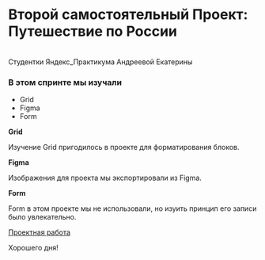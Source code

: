 # Второй самостоятельный Проект: Путешествие по России

<br/>Студентки Яндекс_Практикума Андреевой Екатерины

### В этом спринте мы изучали

- Grid
- Figma
- Form

**Grid**

Изучение Grid пригодилось в проекте для форматирования блоков.

**Figma**

Изображения для проекта мы экспортировали из Figma.

**Form**

Form в этом проекте мы не использовали, но изуить принцип его записи было увлекательно.

[Проектная работа](https://marzipanmsk.github.io/russian-travel/)

Хорошего дня!

